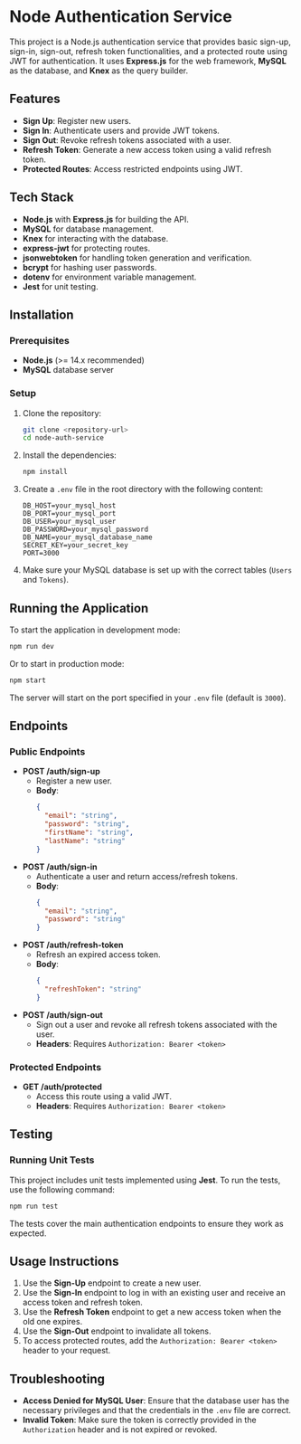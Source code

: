 # Node Authentication Service

This project is a Node.js authentication service that provides basic sign-up, sign-in, sign-out, refresh token functionalities, and a protected route using JWT for authentication. It uses **Express.js** for the web framework, **MySQL** as the database, and **Knex** as the query builder.

## Features
- **Sign Up**: Register new users.
- **Sign In**: Authenticate users and provide JWT tokens.
- **Sign Out**: Revoke refresh tokens associated with a user.
- **Refresh Token**: Generate a new access token using a valid refresh token.
- **Protected Routes**: Access restricted endpoints using JWT.

## Tech Stack
- **Node.js** with **Express.js** for building the API.
- **MySQL** for database management.
- **Knex** for interacting with the database.
- **express-jwt** for protecting routes.
- **jsonwebtoken** for handling token generation and verification.
- **bcrypt** for hashing user passwords.
- **dotenv** for environment variable management.
- **Jest** for unit testing.

## Installation

### Prerequisites
- **Node.js** (>= 14.x recommended)
- **MySQL** database server

### Setup
1. Clone the repository:
   ```sh
   git clone <repository-url>
   cd node-auth-service
   ```

2. Install the dependencies:
   ```sh
   npm install
   ```

3. Create a `.env` file in the root directory with the following content:
   ```env
   DB_HOST=your_mysql_host
   DB_PORT=your_mysql_port
   DB_USER=your_mysql_user
   DB_PASSWORD=your_mysql_password
   DB_NAME=your_mysql_database_name
   SECRET_KEY=your_secret_key
   PORT=3000
   ```

4. Make sure your MySQL database is set up with the correct tables (`Users` and `Tokens`).

## Running the Application
To start the application in development mode:
```sh
npm run dev
```
Or to start in production mode:
```sh
npm start
```
The server will start on the port specified in your `.env` file (default is `3000`).

## Endpoints
### Public Endpoints
- **POST /auth/sign-up**
    - Register a new user.
    - **Body**:
      ```json
      {
        "email": "string",
        "password": "string",
        "firstName": "string",
        "lastName": "string"
      }
      ```
- **POST /auth/sign-in**
    - Authenticate a user and return access/refresh tokens.
    - **Body**:
      ```json
      {
        "email": "string",
        "password": "string"
      }
      ```
- **POST /auth/refresh-token**
    - Refresh an expired access token.
    - **Body**:
      ```json
      {
        "refreshToken": "string"
      }
      ```
- **POST /auth/sign-out**
    - Sign out a user and revoke all refresh tokens associated with the user.
    - **Headers**: Requires `Authorization: Bearer <token>`

### Protected Endpoints
- **GET /auth/protected**
    - Access this route using a valid JWT.
    - **Headers**: Requires `Authorization: Bearer <token>`

## Testing

### Running Unit Tests
This project includes unit tests implemented using **Jest**.
To run the tests, use the following command:
```sh
npm run test
```
The tests cover the main authentication endpoints to ensure they work as expected.

## Usage Instructions
1. Use the **Sign-Up** endpoint to create a new user.
2. Use the **Sign-In** endpoint to log in with an existing user and receive an access token and refresh token.
3. Use the **Refresh Token** endpoint to get a new access token when the old one expires.
4. Use the **Sign-Out** endpoint to invalidate all tokens.
5. To access protected routes, add the `Authorization: Bearer <token>` header to your request.

## Troubleshooting
- **Access Denied for MySQL User**: Ensure that the database user has the necessary privileges and that the credentials in the `.env` file are correct.
- **Invalid Token**: Make sure the token is correctly provided in the `Authorization` header and is not expired or revoked.
